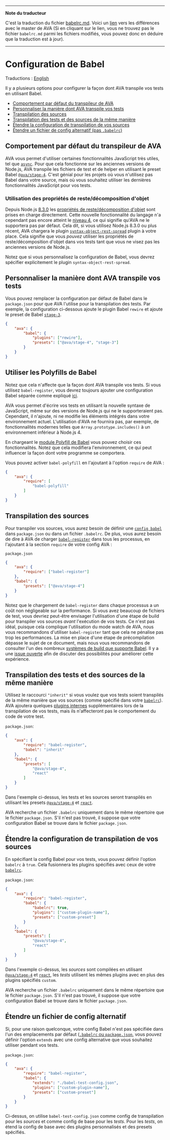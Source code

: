 ___
**Note du traducteur**

C'est la traduction du fichier [babelrc.md](https://github.com/avajs/ava/blob/master/docs/recipes/babelrc.md). Voici un [lien](https://github.com/avajs/ava/compare/cd8c91b717c17821828596adad8fea879399a52d...master#diff-3834ea415f09859260d100d1ec24207b) vers les différences avec le master de AVA (Si en cliquant sur le lien, vous ne trouvez pas le fichier `babelrc.md` parmi les fichiers modifiés, vous pouvez donc en déduire que la traduction est à jour).
___
# Configuration de Babel

Traductions : [English](https://github.com/avajs/ava/blob/master/docs/recipes/babelrc.md)

Il y a plusieurs options pour configurer la façon dont AVA transpile vos tests en utilisant Babel.

 - [Comportement par défaut du transpileur de AVA](#comportement-par-défaut-du-transpileur-de-ava)
 - [Personnaliser la manière dont AVA transpile vos tests](#personnaliser-la-manière-dont-ava-transpile-vos-tests)
 - [Transpilation des sources](#transpilation-des-sources)
 - [Transpilation des tests et des sources de la même manière](#transpilation-des-tests-et-des-sources-de-la-même-manière)
 - [Étendre la configuration de transpilation de vos sources](#Étendre-la-configuration-de-transpilation-de-vos-sources)
 - [Étendre un fichier de config alternatif (pas `.babelrc`)](#Étendre-un-fichier-de-config-alternatif)

## Comportement par défaut du transpileur de AVA

AVA vous permet d'utiliser certaines fonctionnalités JavaScript très utiles, tel que [`async`](https://github.com/avajs/ava#async-function-support). Pour que cela fonctionne sur les anciennes versions de Node.js, AVA transpile les fichiers de test et de helper en utilisant le preset Babel [`@ava/stage-4`](https://github.com/avajs/babel-preset-stage-4). C'est génial pour les projets où vous n'utilisez pas Babel dans votre source, mais où vous souhaitez utiliser les dernières fonctionnalités JavaScript pour vos tests.

### Utilisation des propriétés de reste/décomposition d'objet

Depuis Node.js [8.3.0](https://github.com/nodejs/node/blob/v8.3.0/doc/changelogs/CHANGELOG_V8.md#8.3.0) les [propriétés de reste/décomposition d'objet](https://github.com/tc39/proposal-object-rest-spread) sont prises en charge directement. Cette nouvelle fonctionnalité du langage n'a cependant pas encore atteint le [niveau 4](http://2ality.com/2015/11/tc39-process.html#stage-4-finished), ce qui signifie qu'AVA ne le supportera pas par défaut. Cela dit, si vous utilisez Node.js 8.3.0 ou plus récent, AVA chargera le plugin [`syntax-object-rest-spread`](https://www.npmjs.com/package/babel-plugin-syntax-object-rest-spread) plugin à votre place. Cela signifie que vous *pouvez* utiliser les propriétés de reste/décomposition d'objet dans vos tests tant que vous ne visez pas les anciennes versions de Node.js.

Notez que si vous personnalisez la configuration de Babel, vous devrez spécifier explicitement le plugin `syntax-object-rest-spread`.

## Personnaliser la manière dont AVA transpile vos tests

Vous pouvez remplacer la configuration par défaut de Babel dans le `package.json` pour que AVA l'utilise pour la transpilation des tests. Par exemple, la configuration ci-dessous ajoute le plugin Babel `rewire` et ajoute le preset de Babel [`stage-3`](http://babeljs.io/docs/plugins/preset-stage-3/).

```json
{
	"ava": {
		"babel": {
			"plugins": ["rewire"],
			"presets": ["@ava/stage-4", "stage-3"]
		}
	}
}
```

## Utiliser les Polyfills de Babel

Notez que cela n'affecte que la façon dont AVA transpile vos tests. Si vous utilisez `babel-register`, vous devrez toujours ajouter une configuration Babel séparée comme expliqué [ici](#transpiling-sources).

AVA vous permet d'écrire vos tests en utilisant la nouvelle syntaxe de JavaScript, même sur des versions de Node.js qui ne le supporteraient pas. Cependant, il n'ajoute, ni ne modifie les éléments intégrés dans votre environnement actuel. L'utilisation d'AVA ne fournira pas, par exemple, de fonctionnalités modernes telles que `Array.prototype.includes()` à un environnement inférieur à Node.js 4.

En chargeant le [module Polyfill de Babel](https://babeljs.io/docs/usage/polyfill/) vous pouvez choisir ces fonctionnalités. Notez que cela modifiera l'environnement, ce qui peut influencer la façon dont votre programme se comportera.

Vous pouvez activer `babel-polyfill` en l'ajoutant à l'option `require` de AVA :

```json
{
	"ava": {
		"require": [
			"babel-polyfill"
		]
	}
}
```

## Transpilation des sources

Pour transpiler vos sources, vous aurez besoin de définir une [`config babel` ](http://babeljs.io/docs/usage/babelrc/) dans `package.json` ou dans un fichier `.babelrc`. De plus, vous aurez besoin de dire à AVA de charger [`babel-register`](http://babeljs.io/docs/usage/require/) dans tous les processus, en l'ajoutant à la section `require` de votre config AVA :

`package.json`

```json
{
	"ava": {
		"require": ["babel-register"]
	},
	"babel": {
		"presets": ["@ava/stage-4"]
	}
}
```

Notez que le chargement de `babel-register` dans chaque processus a un coût non négligeable sur la performance. Si vous avez beaucoup de fichiers de test, vous devriez peut-être envisager l'utilisation d'une étape de build pour transpiler vos sources *avant* l'exécution de vos tests. Ce n'est pas idéal, puisque cela complique l'utilisation du mode watch de AVA, nous vous recommandons d'utiliser `babel-register` tant que cela ne pénalise pas trop les performances. La mise en place d'une étape de précompilation dépasse le sujet de ce document, mais nous vous recommandons de consulter l'un des nombreux [systèmes de build que supporte Babel](http://babeljs.io/docs/setup/). Il y a une [issue ouverte](https://github.com/avajs/ava/issues/577) afin de discuter des possibilités pour améliorer cette expérience.

## Transpilation des tests et des sources de la même manière

Utilisez le raccourci `"inherit"` si vous voulez que vos tests soient transpilés de la même manière que vos sources (comme spécifié dans votre [`babelrc`](http://babeljs.io/docs/usage/babelrc/)). AVA ajoutera quelques [plugins internes](#notes) supplémentaires lors de la transpilation de vos tests, mais ils n'affecteront pas le comportement du code de votre test.

`package.json`:

```json
{
	"ava": {
		"require": "babel-register",
		"babel": "inherit"
	},
	"babel": {
		"presets": [
			"@ava/stage-4",
			"react"
		]
	}
}
```

Dans l'exemple ci-dessus, les tests et les sources seront transpilés en utilisant les presets [`@ava/stage-4`](https://github.com/avajs/babel-preset-stage-4) et [`react`](http://babeljs.io/docs/plugins/preset-react/).

AVA recherche un fichier `.babelrc` uniquement dans le même répertoire que le fichier `package.json`. S'il n'est pas trouvé, il suppose que votre configuration Babel se trouve dans le fichier `package.json`.

## Étendre la configuration de transpilation de vos sources

En spécifiant la config Babel pour vos tests, vous pouvez définir l'option `babelrc` à `true`. Cela fusionnera les plugins spécifiés avec ceux de votre [`babelrc`](http://babeljs.io/docs/usage/babelrc/).

`package.json`:

```json
{
	"ava": {
		"require": "babel-register",
		"babel": {
			"babelrc": true,
			"plugins": ["custom-plugin-name"],
			"presets": ["custom-preset"]
		}
	},
	"babel": {
		"presets": [
			"@ava/stage-4",
			"react"
		]
	}
}
```

Dans l'exemple ci-dessus, les *sources* sont compilées en utilisant [`@ava/stage-4`](https://github.com/avajs/babel-preset-stage-4) et [`react`](http://babeljs.io/docs/plugins/preset-react/), les *tests* utilisent les mêmes plugins avec en plus des plugins spécifiés `custom`.

AVA recherche un fichier `.babelrc` uniquement dans le même répertoire que le fichier `package.json`. S'il n'est pas trouvé, il suppose que votre configuration Babel se trouve dans le fichier `package.json`.

## Étendre un fichier de config alternatif

Si, pour une raison quelconque, votre config Babel n'est pas spécifiée dans l'un des emplacements par défaut ([`.babelrc` ou `package.json`](http://babeljs.io/docs/usage/babelrc/), vous pouvez définir l'option `extends` avec une config alternative que vous souhaitez utiliser pendant vos tests.

`package.json`:

```json
{
	"ava": {
		"require": "babel-register",
		"babel": {
			"extends": "./babel-test-config.json",
			"plugins": ["custom-plugin-name"],
			"presets": ["custom-preset"]
		}
	}
}
```

Ci-dessus, on utilise `babel-test-config.json` comme config de transpilation pour les *sources* et comme config de base pour les *tests*. Pour les *tests*, on étend la config de base avec des plugins personnalisés et des presets spécifiés.
